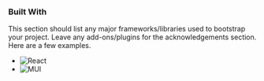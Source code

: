 ### Built With

This section should list any major frameworks/libraries used to bootstrap your project. Leave any add-ons/plugins for the acknowledgements section. Here are a few examples.
* ![React][React.js]
* ![MUI][MUI.BADGE]

<!-- MARKDOWN LINKS & IMAGES -->
<!-- https://www.markdownguide.org/basic-syntax/#reference-style-links -->
[React.js]: https://img.shields.io/badge/React-20232A?style=for-the-badge&logo=react&logoColor=61DAFB
[MUI.BADGE]: https://img.shields.io/badge/MUI-%230081CB.svg?style=for-the-badge&logo=mui&logoColor=white

